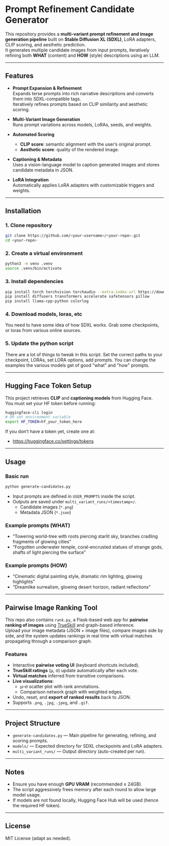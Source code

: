 # Prompt Refinement Candidate Generator

This repository provides a **multi-variant prompt refinement and image generation pipeline** built on **Stable Diffusion XL (SDXL)**, LoRA adapters, CLIP scoring, and aesthetic prediction.  
It generates multiple candidate images from input prompts, iteratively refining both **WHAT** (content) and **HOW** (style) descriptions using an LLM.  

---

## Features
- **Prompt Expansion & Refinement**  
  Expands terse prompts into rich narrative descriptions and converts them into SDXL-compatible tags.  
  Iteratively refines prompts based on CLIP similarity and aesthetic scoring.  

- **Multi-Variant Image Generation**  
  Runs prompt variations across models, LoRAs, seeds, and weights.  

- **Automated Scoring**  
  - **CLIP score**: semantic alignment with the user’s original prompt.  
  - **Aesthetic score**: quality of the rendered image.  

- **Captioning & Metadata**  
  Uses a vision-language model to caption generated images and stores candidate metadata in JSON.  

- **LoRA Integration**  
  Automatically applies LoRA adapters with customizable triggers and weights.  

---

## Installation

### 1. Clone repository
```bash
git clone https://github.com/<your-username>/<your-repo>.git
cd <your-repo>
```

### 2. Create a virtual environment
```bash
python3 -m venv .venv
source .venv/bin/activate
```

### 3. Install dependencies
```bash
pip install torch torchvision torchaudio --extra-index-url https://download.pytorch.org/whl/cu121
pip install diffusers transformers accelerate safetensors pillow
pip install llama-cpp-python colorlog
```

### 4. Download models, loras, etc

You need to have some idea of how SDXL works. Grab some checkpoints, or loras from various online sources.

### 5. Update the python script

There are a lot of things to tweak in this script. Set the correct paths to your checkpoint, LORAs, set LORA options, add prompts. You can change the examples the various models get of good "what" and "how" prompts.

---

## Hugging Face Token Setup

This project retrieves **CLIP** and **captioning models** from Hugging Face.  
You must set your HF token before running:

```bash
huggingface-cli login
# OR set environment variable
export HF_TOKEN=hf_your_token_here
```

If you don’t have a token yet, create one at:  
- https://huggingface.co/settings/tokens

---

## Usage

### Basic run
```bash
python generate-candidates.py
```

- Input prompts are defined in `USER_PROMPTS` inside the script.  
- Outputs are saved under `multi_variant_runs/<timestamp>/`.  
  - Candidate images (`*.png`)  
  - Metadata JSON (`*.json`)  

### Example prompts (WHAT)
- “Towering world-tree with roots piercing starlit sky, branches cradling fragments of glowing cities”  
- “Forgotten underwater temple, coral-encrusted statues of strange gods, shafts of light piercing the surface”  

### Example prompts (HOW)
- “Cinematic digital painting style, dramatic rim lighting, glowing highlights”  
- “Dreamlike surrealism, glowing desert horizon, radiant reflections”  

---

## Pairwise Image Ranking Tool

This repo also contains `rank.py`, a Flask-based web app for **pairwise ranking of images** using [TrueSkill](https://trueskill.org/) and graph-based inference.  
Upload your image metadata (JSON + image files), compare images side by side, and the system updates rankings in real time with virtual matches propagating through a comparison graph.  

### Features
- Interactive **pairwise voting UI** (keyboard shortcuts included).
- **TrueSkill ratings** (μ, σ) update automatically after each vote.
- **Virtual matches** inferred from transitive comparisons.
- **Live visualizations**:
  - μ–σ scatter plot with rank annotations.
  - Comparison network graph with weighted edges.
- Undo, reset, and **export of ranked results** back to JSON.
- Supports `.png`, `.jpg`, `.jpeg`, and `.gif`.

---

## Project Structure
- `generate-candidates.py` — Main pipeline for generating, refining, and scoring prompts.  
- `models/` — Expected directory for SDXL checkpoints and LoRA adapters.  
- `multi_variant_runs/` — Output directory (auto-created per run).  

---

## Notes
- Ensure you have enough **GPU VRAM** (recommended ≥ 24GB).  
- The script aggressively frees memory after each round to allow large model usage.  
- If models are not found locally, Hugging Face Hub will be used (hence the required HF token).  

---

## License
MIT License (adapt as needed).  
